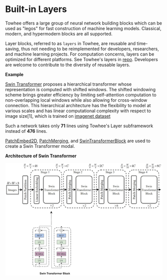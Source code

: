 # Built-in Layers

Towhee offers a large group of neural network building blocks which can be used as "legos" for fast construction of machine learning models. Classical, modern, and hypermodern blocks are all supported.

Layer blocks, referred to as `layers` in Towhee, are reusable and time-saving, thus not needing to be reimplemented for developers, researchers, and machine learning projects. For computation concerns, layers can be optimized for different platforms. See Towhee's layers in [repo](https://github.com/towhee-io/towhee/tree/main/towhee/models/layers). Developers are welcome to contribute to the diversity of reusable layers.

**Example**

[Swin Transformer](https://arxiv.org/pdf/2103.14030.pdf) proposes a hierarchical transformer whose representation is computed with shifted windows. The shifted windowing scheme brings greater efficiency by limiting self-attention computation to non-overlapping local windows while also allowing for cross-window connection. This hierarchical architecture has the flexibility to model at various scales and has linear computational complexity with respect to image size[1], which is trained on [imagenet dataset](https://image-net.org/download.php)

Such a network takes only **71** lines using Towhee's Layer subframework instead of **476** lines.

[PatchEmbed2D](https://github.com/towhee-io/towhee/blob/main/towhee/models/swin_transformer/patch_embed2d.py), [PatchMerging](https://github.com/towhee-io/towhee/blob/main/towhee/models/swin_transformer/patch_merging.py), and [SwinTransformerBlock](https://github.com/towhee-io/towhee/blob/main/towhee/models/swin_transformer/swin_transformer_block.py) are used to create a Swin Transformer modal.

**Architecture of Swin Transformer**

![img](https://github.com/towhee-io/data/blob/main/image/docs/swin_arch.png?raw=true)
